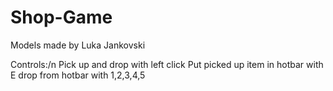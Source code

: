 # Shop-Game
Models made by Luka Jankovski

Controls:/n
Pick up and drop with left click
Put picked up item in hotbar with E
drop from hotbar with 1,2,3,4,5
